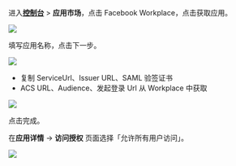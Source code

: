 <IntegrationDetailCard :title="`在 ${$localeConfig.brandName} 中创建应用`">

进入[**控制台**](https://console.authing.cn) > **应用市场**，点击 Facebook Workplace，点击获取应用。

![](~@imagesZhCn/integration/workplace/1-1.png)

填写应用名称，点击下一步。

![](~@imagesZhCn/integration/workplace/1-2.png)

- 复制 ServiceUrl、Issuer URL、SAML 验签证书
- ACS URL、Audience、发起登录 Url 从 Workplace 中获取

![](~@imagesZhCn/integration/workplace/1-3.png)

点击完成。

在**应用详情** -> **访问授权** 页面选择「允许所有用户访问」。

![](~@imagesZhCn/integration/workplace/3-1.png)

</IntegrationDetailCard>
